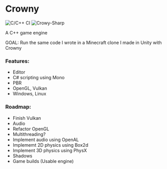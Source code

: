 # Crowny
![C/C++ CI](https://github.com/bojosos/Crowny/workflows/Crowny-Editor/badge.svg) ![Crowy-Sharp](https://github.com/bojosos/Crowny/workflows/Crowy-Sharp/badge.svg)

A C++ game engine

GOAL: Run the same code I wrote in a Minecraft clone I made in Unity with Crowny

### Features:
  * Editor
  * C# scripting using Mono
  * PBR
  * OpenGL, Vulkan
  * Windows, Linux
  
### Roadmap:
  * Finish Vulkan
  * Audio
  * Refactor OpenGL
  * Multithreading?
  * Implement audio using OpenAL
  * Implememt 2D physics using Box2d
  * Implement 3D physics using PhysX
  * Shadows
  * Game builds (Usable engine)
